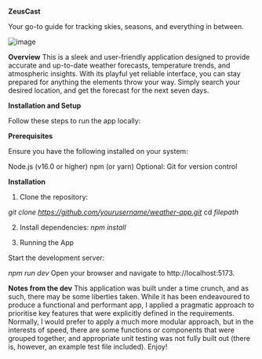 **ZeusCast**
 
Your go-to guide for tracking skies, seasons, and everything in between.
 
![image](https://github.com/user-attachments/assets/3b438535-7a14-4ab8-9783-9a11980b78cf)
 
**Overview**
This is a sleek and user-friendly application designed to provide accurate and up-to-date weather forecasts, temperature trends, and atmospheric insights. With its playful yet reliable interface, you can stay prepared for anything the elements throw your way. Simply search your desired location, and get the forecast for the next seven days.

**Installation and Setup**
 
Follow these steps to run the app locally:

**Prerequisites**
 
Ensure you have the following installed on your system:

Node.js (v16.0 or higher)
npm (or yarn)
Optional: Git for version control


**Installation**

1. Clone the repository:

 _git clone https://github.com/yourusername/weather-app.git_
 cd *filepath* 

2. Install dependencies:
 _npm install_

3. Running the App

 Start the development server:

 _npm run dev_
 Open your browser and navigate to http://localhost:5173.


**Notes from the dev**
This application was built under a time crunch, and as such, there may be some liberties taken. While it has been endeavoured to produce a functional and performant app, I applied a pragmatic approach to prioritise key features that were explicitly defined in the requirements. Normally, I would prefer to apply a much more modular approach, but in the interests of speed, there are some functions or components that were grouped together, and appropriate unit testing was not fully built out (there is, however, an example test file included). Enjoy!
